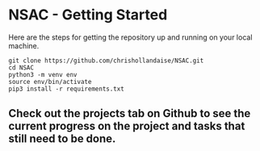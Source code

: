 # NSAC - Getting Started

Here are the steps for getting the repository up and running on your local machine.
```
git clone https://github.com/chrishollandaise/NSAC.git
cd NSAC
python3 -m venv env
source env/bin/activate
pip3 install -r requirements.txt
```

## Check out the projects tab on Github to see the current progress on the project and tasks that still need to be done.